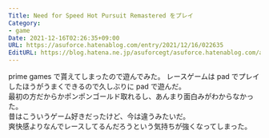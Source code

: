 ```yaml
---
Title: Need for Speed Hot Pursuit Remastered をプレイ
Category:
- game
Date: 2021-12-16T02:26:35+09:00
URL: https://asuforce.hatenablog.com/entry/2021/12/16/022635
EditURL: https://blog.hatena.ne.jp/asuforcegt/asuforce.hatenablog.com/atom/entry/13574176438043147676
---
```


prime games で貰えてしまったので遊んでみた。
レースゲームは pad でプレイしたほうがうまくできるので久しぶりに pad で遊んだ。  
最初の方だからかポンポンゴールド取れるし、あんまり面白みがわからなかった。  
昔はこういうゲーム好きだったけど、今は違うみたいだ。  
爽快感よりなんでレースしてるんだろうという気持ちが強くなってしまった。
